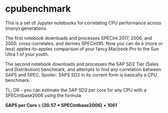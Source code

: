# cpubenchmark

This is a set of Jupyter notebooks for correlating CPU performance across (many) generations.

The first notebook downloads and processes SPECint 2017, 2006, and 2000, cross-correlates, and derives SPECint95. Now you can do a (more or less) apples-to-apples comparison of your fancy Macbook Pro to the Sun Ultra 1 of your youth.

The second notebook downloads and processes the SAP SD2 Tier (Sales and Distribution) benchmark, and attempts to find any correlation between SAPS and SPEC. Spoiler: SAPS SD2 in its current form is basically a CPU benchmark.

TL; DR - you can estimate the SAP SD2 per core for any CPU with a SPECintbase2006 using the formula

**SAPS per Core = (20.57 * SPECintbase2006) + 1061**
